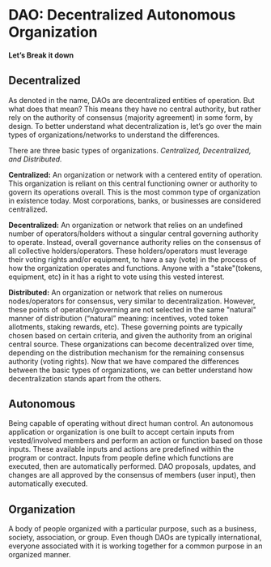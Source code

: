 # DAO: Decentralized Autonomous Organization
#### Let’s Break it down

## Decentralized
As denoted in the name, DAOs are decentralized entities of operation. But what does that mean?
This means they have no central authority, but rather rely on the authority of consensus (majority
agreement) in some form, by design.
To better understand what decentralization is, let’s go over the main types of
organizations/networks to understand the differences.

There are three basic types of organizations. *Centralized, Decentralized, and Distributed.*

**Centralized:** An organization or network with a centered entity of operation. This
organization is reliant on this central functioning owner or authority to govern its
operations overall. This is the most common type of organization in existence today.
Most corporations, banks, or businesses are considered centralized.

**Decentralized:** An organization or network that relies on an undefined number of
operators/holders without a singular central governing authority to operate. Instead,
overall governance authority relies on the consensus of all collective holders/operators.
These holders/operators must leverage their voting rights and/or equipment, to have a say
(vote) in the process of how the organization operates and functions. Anyone with a
"stake"(tokens, equipment, etc) in it has a right to vote using this vested interest.

**Distributed:** An organization or network that relies on numerous nodes/operators for
consensus, very similar to decentralization. However, these points of operation/governing
are not selected in the same "natural" manner of distribution (“natural” meaning: incentives,
voted token allotments, staking rewards, etc). These governing points are typically chosen
based on certain criteria, and given the authority from an original central source. These
organizations can become decentralized over time, depending on the distribution
mechanism for the remaining consensus authority (voting rights).
Now that we have compared the differences between the basic types of organizations, we
can better understand how decentralization stands apart from the others.

## Autonomous
Being capable of operating without direct human control. An autonomous application or
organization is one built to accept certain inputs from vested/involved members and perform
an action or function based on those inputs. These available inputs and actions are
predefined within the program or contract. Inputs from people define which functions are
executed, then are automatically performed.
DAO proposals, updates, and changes are all approved by the consensus of members (user
input), then automatically executed.

## Organization
A body of people organized with a particular purpose, such as a business, society,
association, or group. Even though DAOs are typically international, everyone
associated with it is working together for a common purpose in an organized manner.



